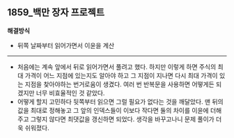 ## 1859_백만 장자 프로젝트

**해결방식**

- 뒤쪽 날짜부터 읽어가면서 이윤을 계산

---

- 처음에는 계속 앞에서 뒤로 읽어가면서 풀려고 했다. 하지만 이렇게 하면 주식의 최대 가격이 어느 지점에 있는지도 알아야 하고 그 지점이 지나면 다시 최대 가격이 있는 지점을 찾아야하는 번거로움이 생겼다. 여러 번 반복문을 사용하면 어떻게든 되겠지만 너무 비효율적인 것 같았다.
- 어떻게 할지 고민하다 뒷쪽부터 읽으면 그럴 필요가 없다는 것을 깨달았다. 맨 뒤의 값을 최대로 정해놓고 그 앞의 인덱스들이 이보다 작다면 둘의 차이를 이윤에 더해주고 그렇지 않다면 최댓값을 갱신하면 되었다. 생각을 바꾸고나니 문제 풀이가 더욱 쉬워졌다.